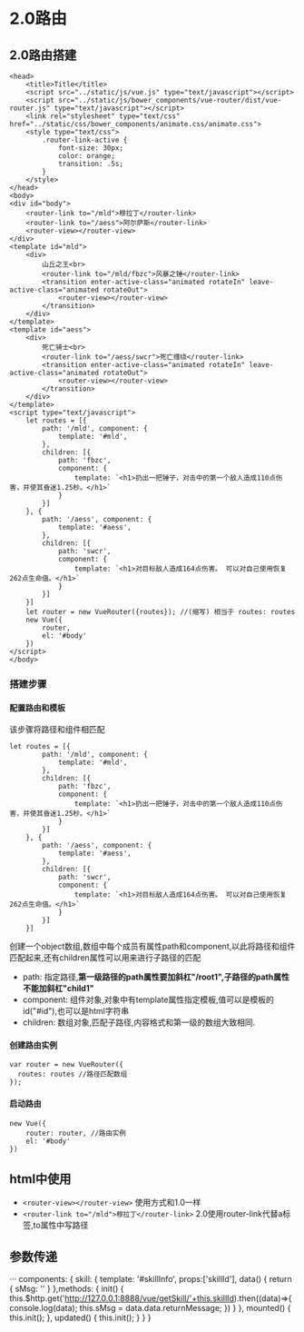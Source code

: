 # 2.0路由
## 2.0路由搭建
```
<head>
    <title>Title</title>
    <script src="../static/js/vue.js" type="text/javascript"></script>
    <script src="../static/js/bower_components/vue-router/dist/vue-router.js" type="text/javascript"></script>
    <link rel="stylesheet" type="text/css" href="../static/css/bower_components/animate.css/animate.css">
    <style type="text/css">
        .router-link-active {
            font-size: 30px;
            color: orange;
            transition: .5s;
        }
    </style>
</head>
<body>
<div id="body">
    <router-link to="/mld">穆拉丁</router-link>
    <router-link to="/aess">阿尔萨斯</router-link>
    <router-view></router-view>
</div>
<template id="mld">
    <div>
        山丘之王<br>
        <router-link to="/mld/fbzc">风暴之锤</router-link>
        <transition enter-active-class="animated rotateIn" leave-active-class="animated rotateOut">
            <router-view></router-view>
        </transition>
    </div>
</template>
<template id="aess">
    <div>
        死亡骑士<br>
        <router-link to="/aess/swcr">死亡缠绕</router-link>
        <transition enter-active-class="animated rotateIn" leave-active-class="animated rotateOut">
            <router-view></router-view>
        </transition>
    </div>
</template>
<script type="text/javascript">
    let routes = [{
        path: '/mld', component: {
            template: '#mld',
        },
        children: [{
            path: 'fbzc',
            component: {
                template: `<h1>扔出一把锤子，对击中的第一个敌人造成110点伤害，并使其昏迷1.25秒。</h1>`
            }
        }]
    }, {
        path: '/aess', component: {
            template: '#aess',
        },
        children: [{
            path: 'swcr',
            component: {
                template: `<h1>对目标敌人造成164点伤害。 可以对自己使用恢复262点生命值。</h1>`
            }
        }]
    }]
    let router = new VueRouter({routes}); //(缩写) 相当于 routes: routes
    new Vue({
        router,
        el: '#body'
    })
</script>
</body>
```
### 搭建步骤
#### 配置路由和模板
该步骤将路径和组件相匹配
```
let routes = [{
        path: '/mld', component: {
            template: '#mld',
        },
        children: [{
            path: 'fbzc',
            component: {
                template: `<h1>扔出一把锤子，对击中的第一个敌人造成110点伤害，并使其昏迷1.25秒。</h1>`
            }
        }]
    }, {
        path: '/aess', component: {
            template: '#aess',
        },
        children: [{
            path: 'swcr',
            component: {
                template: `<h1>对目标敌人造成164点伤害。 可以对自己使用恢复262点生命值。</h1>`
            }
        }]
    }]
```
创建一个object数组,数组中每个成员有属性path和component,以此将路径和组件匹配起来,还有children属性可以用来进行子路径的匹配  
* path: 指定路径,**第一级路径的path属性要加斜杠"/root1",子路径的path属性不能加斜杠"child1"**
* component: 组件对象,对象中有template属性指定模板,值可以是模板的id("#id"),也可以是html字符串
* children: 数组对象,匹配子路径,内容格式和第一级的数组大致相同.
#### 创建路由实例
```
var router = new VueRouter({
  routes: routes //路径匹配数组
});
```
#### 启动路由
```
new Vue({
    router: router, //路由实例
    el: '#body'
})
```
## html中使用
* ``<router-view></router-view>`` 使用方式和1.0一样
* ``<router-link to="/mld">穆拉丁</router-link>`` 2.0使用router-link代替a标签,to属性中写路径
## 参数传递
···
components: {
                        skill: {
                            template: '#skillInfo',
                            props:['skillId'],
                            data() {
                                return {
                                    sMsg: ''
                                }
                            },methods: {
                                init() {
                                    this.$http.get('http://127.0.0.1:8888/vue/getSkill/'+this.skillId).then((data)=>{
                                        console.log(data);
                                        this.sMsg = data.data.returnMessage;
                                    })
                                }
                            },
                            mounted() {
                                this.init();
                            },
                            updated() {
                                this.init();
                            }
                        }
                    }
                    
                    
                    
                    
